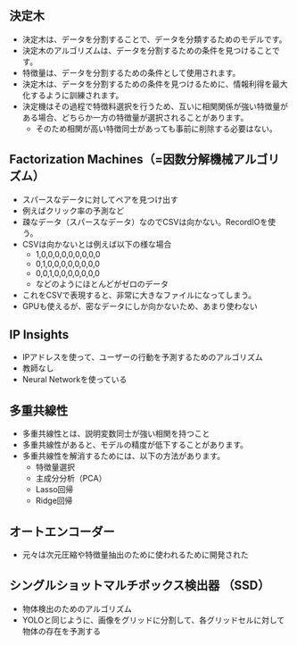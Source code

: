 ## 決定木
- 決定木は、データを分割することで、データを分類するためのモデルです。
- 決定木のアルゴリズムは、データを分割するための条件を見つけることです。
- 特徴量は、データを分割するための条件として使用されます。
- 決定木は、データを分割するための条件を見つけるために、情報利得を最大化するように訓練されます。
- 決定機はその過程で特徴料選択を行うため、互いに相関関係が強い特徴量がある場合、どちらか一方の特徴量が選択されることがあります。
  - そのため相関が高い特徴同士があっても事前に削除する必要はない。

## Factorization Machines（=因数分解機械アルゴリズム）
- スパースなデータに対してペアを見つけ出す
- 例えばクリック率の予測など
- 疎なデータ（スパースなデータ）なのでCSVは向かない。RecordIOを使う。
- CSVは向かないとは例えば以下の様な場合
  - 1,0,0,0,0,0,0,0,0,0
  - 0,1,0,0,0,0,0,0,0,0
  - 0,0,1,0,0,0,0,0,0,0
  - などのようにほとんどがゼロのデータ
- これをCSVで表現すると、非常に大きなファイルになってしまう。
- GPUも使えるが、密なデータにしか向かないため、あまり使わない

## IP Insights
- IPアドレスを使って、ユーザーの行動を予測するためのアルゴリズム
- 教師なし
- Neural Networkを使っている

## 多重共線性
- 多重共線性とは、説明変数同士が強い相関を持つこと
- 多重共線性があると、モデルの精度が低下することがあります。
- 多重共線性を解消するためには、以下の方法があります。
  - 特徴量選択
  - 主成分分析（PCA）
  - Lasso回帰
  - Ridge回帰

## オートエンコーダー
- 元々は次元圧縮や特徴量抽出のために使われるために開発された

## シングルショットマルチボックス検出器 （SSD） 
- 物体検出のためのアルゴリズム
- YOLOと同じように、画像をグリッドに分割して、各グリッドセルに対して物体の存在を予測する